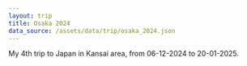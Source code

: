 ```yaml
---
layout: trip
title: Osaka 2024
data_source: /assets/data/trip/osaka_2024.json
---
```


My 4th trip to Japan in Kansai area, from 06-12-2024 to 20-01-2025.